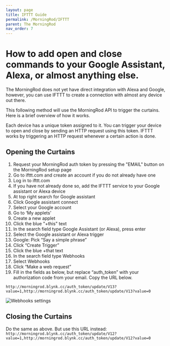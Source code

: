 ```yaml
---
layout: page
title: IFTTT Guide
permalink: /MorningRod/IFTTT
parent: The MorningRod
nav_order: 7
---
```


# How to add open and close commands to your Google Assistant, Alexa, or almost anything else.

The MorningRod does not yet have direct integration with Alexa and Google, however, you can use IFTTT to create a connection with almost any device out there.

This following method will use the MorningRod API to trigger the curtains. Here is a brief overview of how it works.

Each device has a unique token assigned to it. You can trigger your device to open and close by sending an HTTP request using this token. IFTTT works by triggering an HTTP request whenever a certain action is done.

## Opening the Curtains

1) Request your MorningRod auth token by pressing the "EMAIL" button on the MorningRod setup page  
2) Go to ifttt.com and create an account if you do not already have one  
3) Log in to ifttt.com  
4) If you have not already done so, add the IFTTT service to your Google assistant or Alexa device  
5) At top right search for Google assistant  
6) Click Google assistant connect  
7) Select your Google account  
8) Go to ‘My applets’  
9) Create a new applet  
10) Click the blue "+this" text  
11) In the search field type Google Assistant (or Alexa), press enter  
12) Select the Google assistant or Alexa trigger  
13) Google: Pick “Say a simple phrase”  
14) Click “Create Trigger”  
15) Click the blue +that  text  
16) In the search field type Webhooks  
17) Select Webhooks  
18) Click “Make a web request”  
19) Fill in the fields as below, but replace “auth_token” with your authorization code from your email. Copy the URL below.  

```http://morningrod.blynk.cc/auth_token/update/V13?value=1,http://morningrod.blynk.cc/auth_token/update/V13?value=0```

![Webhooks settings](\images\IFTTT_fill_in.png "IFTTT Settings")


## Closing the Curtains

Do the same as above. But use this URL instead:
```http://morningrod.blynk.cc/auth_token/update/V12?value=1,http://morningrod.blynk.cc/auth_token/update/V12?value=0```

